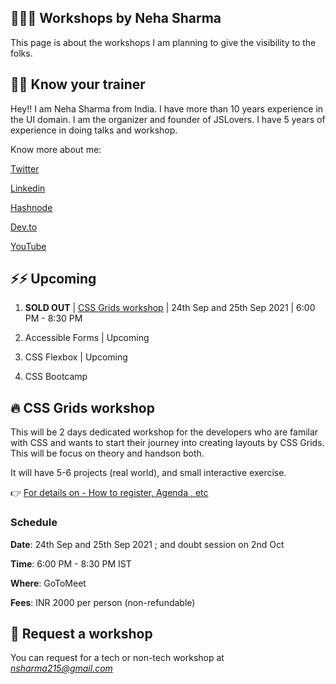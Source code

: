 ## 👩🏻‍💻 Workshops by Neha Sharma

This page is about the workshops I am planning to give the visibility to the folks.

## 👋🏻 Know your trainer

Hey!! I am Neha Sharma from India. I have more than 10 years experience in the UI domain. I am the organizer and founder of JSLovers. I have 5 years of experience in doing talks and workshop. 

Know more about me:

[Twitter](https://twitter.com/hellonehha)

[Linkedin](https://www.linkedin.com/in/nehha/)

[Hashnode](https://hellonehha.hashnode.dev/)

[Dev.to](https://dev.to/hellonehha)

[YouTube](https://www.youtube.com/channel/UCiiiXmP44yteInZd-lLzyFQ)

## ⚡️⚡️ Upcoming

1. **SOLD OUT** | [CSS Grids workshop](https://github.com/Neha/workshops#-css-grids-workshop) | 24th Sep and 25th Sep 2021  | 6:00 PM - 8:30 PM

2. Accessible Forms | Upcoming

3. CSS Flexbox | Upcoming

4. CSS Bootcamp


## 🔥 CSS Grids workshop 

This will be 2 days dedicated workshop for the developers who are familar with CSS and wants to start their journey into creating layouts by CSS Grids. This will be focus on theory and handson both. 

It will have 5-6 projects (real world), and small interactive exercise.

👉 [For details on - How to register, Agenda , etc ](https://github.com/Neha/workshops/blob/master/css-grids-workshop.md)

### Schedule

**Date**: 24th Sep and 25th Sep 2021 ; and doubt session on 2nd Oct

**Time**:  6:00 PM - 8:30 PM IST

**Where**: GoToMeet

**Fees**: INR 2000 per person (non-refundable)


## 💫 Request a workshop

You can request for a tech or non-tech workshop at *nsharma215@gmail.com*